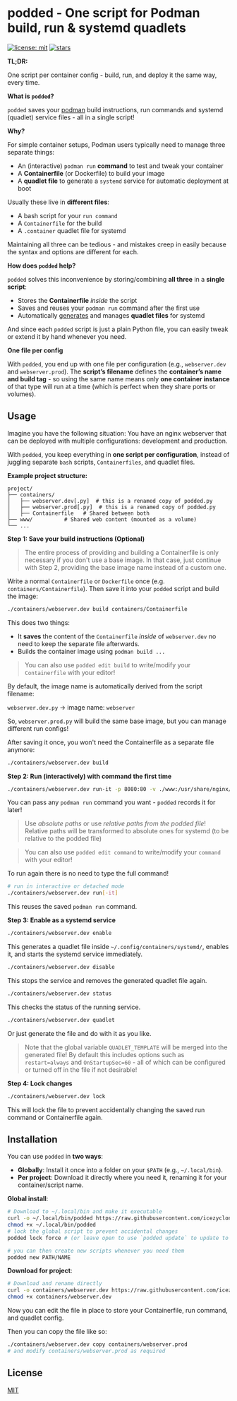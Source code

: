 # podded - One script for Podman build, run & systemd quadlets

[![license: mit](https://img.shields.io/badge/license-MIT-purple)](https://github.com/icezyclon/podded?tab=License-1-ov-file#readme)
[![stars](https://img.shields.io/github/stars/icezyclon/podded?style=social)](https://github.com/icezyclon/podded)

**TL;DR:**

One script per container config - build, run, and deploy it the same way, every time.

**What is `podded`?**

`podded` saves your [podman](https://podman.io/) build instructions, run commands and systemd (quadlet) service files - all in a single script!

**Why?**

For simple container setups, Podman users typically need to manage three separate things:
* An (interactive) `podman run` **command** to test and tweak your container
* A **Containerfile** (or Dockerfile) to build your image
* A **quadlet file** to generate a `systemd` service for automatic deployment at boot

Usually these live in **different files**:
* A bash script for your `run command`
* A `Containerfile` for the build
* A `.container` quadlet file for systemd

Maintaining all three can be tedious - and mistakes creep in easily because the syntax and options are different for each.

**How does `podded` help?**

`podded` solves this inconvenience by storing/combining **all three** in a **single script**:
* Stores the **Containerfile** *inside* the script
* Saves and reuses your `podman run` command after the first use
* Automatically [generates](https://github.com/containers/podlet) and manages **quadlet files** for systemd

And since each `podded` script is just a plain Python file, you can easily tweak or extend it by hand whenever you need.

**One file per config**

With `podded`, you end up with one file per configuration (e.g., `webserver.dev` and `webserver.prod`).
The **script’s filename** defines the **container’s name and build tag** - so using the same name means only **one container instance** of that type will run at a time (which is perfect when they share ports or volumes).


## Usage

Imagine you have the following situation:
You have an nginx webserver that can be deployed with multiple configurations: development and production.

With `podded`, you keep everything in **one script per configuration**, instead of juggling separate `bash` scripts, `Containerfiles`, and quadlet files.

**Example project structure:**
```
project/
├── containers/
│   ├── webserver.dev[.py]  # this is a renamed copy of podded.py
│   ├── webserver.prod[.py]  # this is a renamed copy of podded.py
│   ├── Containerfile   # Shared between both
├── www/          # Shared web content (mounted as a volume)
└── ...
```

**Step 1: Save your build instructions (Optional)**

> The entire process of providing and building a Containerfile is only necessary if you don't use a base image.
> In that case, just continue with Step 2, providing the base image name instead of a custom one.

Write a normal `Containerfile` or `Dockerfile` once (e.g. `containers/Containerfile`).
Then save it into your `podded` script and build the image:

```bash
./containers/webserver.dev build containers/Containerfile
```

This does two things:
* It **saves** the content of the `Containerfile` *inside* of `webserver.dev`  no need to keep the separate file afterwards.
* Builds the container image using `podman build ...`

> You can also use `podded edit build` to write/modify your `Containerfile` with your editor!

By default, the image name is automatically derived from the script filename:

`webserver.dev.py` → image name: `webserver`

So, `webserver.prod.py` will build the same base image, but you can manage different run configs!


After saving it once, you won't need the Containerfile as a separate file anymore:
```bash
./containers/webserver.dev build
```

**Step 2: Run (interactively) with command the first time**

```bash
./containers/webserver.dev run-it -p 8080:80 -v ./www:/usr/share/nginx/html webserver:latest
```
You can pass any `podman run` command you want - `podded` records it for later!
> Use *absolute paths* or use *relative paths from the podded file*! Relative paths will be transformed to absolute ones for systemd (to be relative to the podded file)

> You can also use `podded edit command` to write/modify your `command` with your editor!

To run again there is no need to type the full command!
```bash
# run in interactive or detached mode
./containers/webserver.dev run[-it]
```
This reuses the saved `podman run` command.


**Step 3: Enable as a systemd service**

```bash
./containers/webserver.dev enable
```
This generates a quadlet file inside `~/.config/containers/systemd/`, enables it, and starts the systemd service immediately.

```bash
./containers/webserver.dev disable
```
This stops the service and removes the generated quadlet file again.

```bash
./containers/webserver.dev status
```
This checks the status of the running service.

```bash
./containers/webserver.dev quadlet
```
Or just generate the file and do with it as you like.

> Note that the global variable `QUADLET_TEMPLATE` will be merged into the generated file! By default this includes options such as `restart=always` and `OnStartupSec=60` - all of which can be configured or turned off in the file if not desirable!

**Step 4: Lock changes**

```bash
./containers/webserver.dev lock
```
This will lock the file to prevent accidentally changing the saved run command or Containerfile again.


## Installation

You can use `podded` in **two ways**:

* **Globally**: Install it once into a folder on your `$PATH` (e.g., `~/.local/bin`).
* **Per project**: Download it directly where you need it, renaming it for your container/script name.

**Global install**:
```bash
# Download to ~/.local/bin and make it executable
curl -o ~/.local/bin/podded https://raw.githubusercontent.com/icezyclon/podded/main/podded.py
chmod +x ~/.local/bin/podded
# lock the global script to prevent accidental changes
podded lock force # (or leave open to use `podded update` to update to newer versions)

# you can then create new scripts whenever you need them
podded new PATH/NAME
```

**Download for project**:
```bash
# Download and rename directly
curl -o containers/webserver.dev https://raw.githubusercontent.com/icezyclon/podded/main/podded.py
chmod +x containers/webserver.dev
```
Now you can edit the file in place to store your Containerfile, run command, and quadlet config.

Then you can copy the file like so:
```bash
./containers/webserver.dev copy containers/webserver.prod
# and modify containers/webserver.prod as required
```


## License

[MIT](LICENSE)
